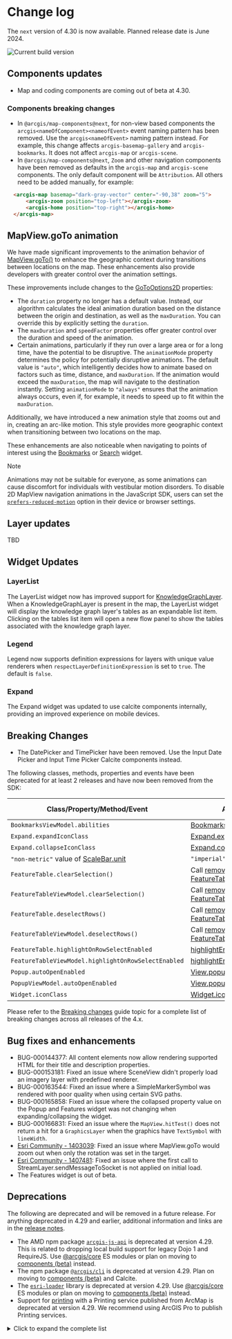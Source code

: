 # Change log

The `next` version of 4.30 is now available. Planned release date is June 2024.

![Current build version](https://img.shields.io/npm/v/@arcgis/core/next?label=Current%20build)

## Components updates

- Map and coding components are coming out of beta at 4.30.

### Components breaking changes

- In `@arcgis/map-components@next`, for non-view based components the `arcgis<nameOfComponent><nameofEvent>` event naming pattern has been removed. Use the `arcgis<nameOfEvent>` naming pattern instead. For example, this change affects `arcgis-basemap-gallery` and `arcgis-bookmarks`. It does not affect `arcgis-map` or `arcgis-scene`. 
- In `@arcgis/map-components@next`, `Zoom` and other navigation components have been removed as defaults in the `arcgis-map` and `arcgis-scene` components. The only default component will be `Attribution`. All others need to be added manually, for example:

```html
  <arcgis-map basemap="dark-gray-vector" center="-90,38" zoom="5">
      <arcgis-zoom position="top-left"></arcgis-zoom>
      <arcgis-home position="top-right"></arcgis-home>
  </arcgis-map>
```

## MapView.goTo animation

We have made significant improvements to the animation behavior of [MapView.goTo()](https://developers.arcgis.com/javascript/latest/api-reference/esri-views-MapView.html#goTo) to enhance the geographic context during transitions between locations on the map. These enhancements also provide developers with greater control over the animation settings.

These improvements include changes to the [GoToOptions2D](https://developers.arcgis.com/javascript/latest/api-reference/esri-views-MapView.html#GoToOptions2D) properties:
- The `duration` property no longer has a default value. Instead, our algorithm calculates the ideal animation duration based on the distance between the origin and destination, as well as the `maxDuration`. You can override this by explicitly setting the `duration`.
- The `maxDuration` and `speedFactor` properties offer greater control over the duration and speed of the animation.
- Certain animations, particularly if they run over a large area or for a long time, have the potential to be disruptive. The `animationMode` property determines the policy for potentially disruptive animations. The default value is `"auto"`, which intelligently decides how to animate based on factors such as time, distance, and `maxDuration`. If the animation would exceed the `maxDuration`, the map will navigate to the destination instantly. Setting `animationMode` to `"always"` ensures that the animation always occurs, even if, for example, it needs to speed up to fit within the `maxDuration`.

Additionally, we have introduced a new animation style that zooms out and in, creating an arc-like motion. This style provides more geographic context when transitioning between two locations on the map.

These enhancements are also noticeable when navigating to points of interest using the [Bookmarks](https://developers.arcgis.com/javascript/latest/api-reference/esri-widgets-Bookmarks.html) or [Search](https://developers.arcgis.com/javascript/latest/api-reference/esri-widgets-Search.html) widget.

> [!NOTE]
> Animations may not be suitable for everyone, as some animations can cause discomfort for individuals with vestibular motion disorders. To disable 2D MapView navigation animations in the JavaScript SDK, users can set the [`prefers-reduced-motion`](https://developer.mozilla.org/en-US/docs/Web/CSS/@media/prefers-reduced-motion) option in their device or browser settings.



## Layer updates

TBD

## Widget Updates

### LayerList

The LayerList widget now has improved support for [KnowledgeGraphLayer](https://developers.arcgis.com/javascript/latest/api-reference/esri-layers-KnowledgeGraphLayer.html). When a KnowledgeGraphLayer is present in the map, the LayerList widget will display the knowledge graph layer's tables as an expandable list item. Clicking on the tables list item will open a new flow panel to show the tables associated with the knowledge graph layer.

### Legend

Legend now supports definition expressions for layers with unique value renderers when `respectLayerDefinitionExpression` is set to `true`. The default is `false`.

### Expand

The Expand widget was updated to use calcite components internally, providing an improved experience on mobile devices.

## Breaking Changes

- The DatePicker and TimePicker have been removed. Use the Input Date Picker and Input Time Picker Calcite components instead.

The following classes, methods, properties and events have been deprecated for at least 2 releases and have now been removed from the SDK:

| Class/Property/Method/Event | Alternate option | Version deprecated |
|-----------------------------|------------------|--------------------|
| `BookmarksViewModel.abilities`         | [BookmarksViewModel.capabilities](https://developers.arcgis.com/javascript/latest/api-reference/esri-widgets-Bookmarks-BookmarksViewModel.html#capabilities) | 4.27 |
| `Expand.expandIconClass`               | [Expand.expandIcon](https://developers.arcgis.com/javascript/latest/api-reference/esri-widgets-Expand.html#expandIcon)    | 4.27 | 
| `Expand.collapseIconClass`               | [Expand.collapseIcon](https://developers.arcgis.com/javascript/latest/api-reference/esri-widgets-Expand.html#collapseIcon) | 4.27 |
| `"non-metric"` value of [ScaleBar.unit](https://developers.arcgis.com/javascript/latest/api-reference/esri-widgets-ScaleBar.html#unit) |`"imperial"`               | 4.27 |
| `FeatureTable.clearSelection()`  |  Call [removeAll()](/api-reference/esri-core-Collection.html#removeAll) on [FeatureTable.highlightIds](/api-reference/esri-widgets-FeatureTable.html#highlightIds)  | 4.25  |
| `FeatureTableViewModel.clearSelection()`  |  Call [removeAll()](/api-reference/esri-core-Collection.html#removeAll) on [FeatureTableViewModel.highlightIds](/api-reference/esri-widgets-FeatureTable-FeatureTableViewModel.html#highlightIds)   | 4.25  |
| `FeatureTable.deselectRows()`  |  Call [remove()](/api-reference/esri-core-Collection.html#remove) on [FeatureTable.highlightIds](/api-reference/esri-widgets-FeatureTable.html#highlightIds)  |  4.25  |
| `FeatureTableViewModel.deselectRows()`  |  Call [remove()](/api-reference/esri-core-Collection.html#remove) on [FeatureTableViewModel.highlightIds](/api-reference/esri-widgets-FeatureTable-FeatureTableViewModel.html#highlightIds)  |  4.25  |
| `FeatureTable.highlightOnRowSelectEnabled`  |  [highlightEnabled](api-reference/esri-widgets-FeatureTable.html#highlightEnabled)  |  4.25  |
| `FeatureTableViewModel.highlightOnRowSelectEnabled`  |  [highlightEnabled](api-reference/esri-widgets-FeatureTable-FeatureTableViewModel.html#highlightEnabled) |  4.25  |
| `Popup.autoOpenEnabled`                | [View.popupEnabled](https://developers.arcgis.com/javascript/latest/api-reference/esri-views-View.html#popupEnabled)    | 4.27 |
| `PopupViewModel.autoOpenEnabled`       | [View.popupEnabled](https://developers.arcgis.com/javascript/latest/api-reference/esri-views-View.html#popupEnabled)    | 4.27 |
| `Widget.iconClass`                     | [Widget.icon](https://developers.arcgis.com/javascript/latest/api-reference/esri-widgets-Widget.html#icon)                | 4.27 | 

Please refer to the [Breaking changes](https://developers.arcgis.com/javascript/latest/breaking-changes/) guide topic for a complete list of breaking changes across all releases of the 4.x.

## Bug fixes and enhancements

- BUG-000144377: All content elements now allow rendering supported HTML for their title and description properties.
- BUG-000153181: Fixed an issue where SceneView didn't properly load an imagery layer with predefined renderer.
- BUG-000163544: Fixed an issue where a SimpleMarkerSymbol was rendered with poor quality when using certain SVG paths.
- BUG-000165858: Fixed an issue where the collapsed property value on the Popup and Features widget was not changing when expanding/collapsing the widget.
- BUG-000166831: Fixed an issue where the `MapView.hitTest()` does not return a hit for a `GraphicsLayer` when the graphics have `TextSymbol` with `lineWidth`.
- [Esri Community - 1403039](https://community.esri.com/t5/arcgis-javascript-maps-sdk-questions/4-29-breaking-change-mapview-goto-w-rotation/m-p/1403039): Fixed an issue where MapView.goTo would zoom out when only the rotation was set in the target.
- [Esri Community - 1407481](https://community.esri.com/t5/arcgis-javascript-maps-sdk-questions/first-calls-to-sendmessagetoclient-not-used/m-p/1407481): Fixed an issue where the first call to StreamLayer.sendMessageToSocket is not applied on initial load.
- The Features widget is out of beta.

## Deprecations

The following are deprecated and will be removed in a future release. For anything deprecated in 4.29 and earlier, additional information and links are in the [release notes](https://developers.arcgis.com/javascript/latest/release-notes/#deprecated-classes-properties-methods-events).

- The AMD npm package [`arcgis-js-api`](https://www.npmjs.com/package/arcgis-js-api) is deprecated at version 4.29. This is related to dropping local build support for legacy Dojo 1 and RequireJS. Use [@arcgis/core](https://developers.arcgis.com/javascript/latest/es-modules/) ES modules or plan on moving to [components (beta)](https://developers.arcgis.com/javascript/latest/components/) instead.
- The npm package [`@arcgis/cli`](https://www.npmjs.com/package/@arcgis/cli) is deprecated at version 4.29. Plan on moving to [components (beta)](https://developers.arcgis.com/javascript/latest/components/) and Calcite.
- The [`esri-loader`](https://github.com/Esri/esri-loader/blob/master/README.md) library is deprecated at version 4.29. Use [@arcgis/core](https://developers.arcgis.com/javascript/latest/es-modules/) ES modules or plan on moving to [components (beta)](https://developers.arcgis.com/javascript/latest/components/) instead.
- Support for [printing](/api-reference/esri-rest-print.html) with a Printing service published from ArcMap is deprecated at version 4.29. We recommend using ArcGIS Pro to publish Printing services.

<details>
  <summary>Click to expand the complete list</summary>

- Accessor.get deprecated since version 4.28. Use optional chaining
- AreaMeasurement2DViewModel.geodesicDistanceThreshold deprecated since version 4.29.
- BasemapLayerList.editingEnabled deprecated since 4.29. Use selectionMode, visibleElements.editTitleButton, and dragEnabled instead.
- BasemapLayerList.multipleSelectionEnabled deprecated since 4.29. Use selectionMode instead.
- Bookmarks.editingEnabled deprecated since 4.29. Use visibleElements.editBookmarkButton, visibleElements.addBookmarkButton, and dragEnabled instead.
- DistanceMeasurement2DViewModel.geodesicDistanceThreshold deprecated since version 4.29.
- Editor.allowedWorkflows deprecated since version 4.29. Use Editor.visibleElements instead.
- EditorViewModel.allowedWorkflows deprecated since version 4.29. Use Editor.visibleElements instead.
- EditorViewModel.editableItems deprecated
- ElevationProfile.geodesicDistanceThreshold deprecated since version 4.29.
- ElevationProfileViewModel.geodesicDistanceThreshold deprecated since version 4.29.
- ExternalRenderer.ExternalRenderer deprecated since 4.29. Use new RenderNode instead.
- externalRenderers.add deprecated since 4.29. Use new RenderNode instead.
- externalRenderers.fromRenderCoordinates deprecated since 4.29. Use webgl.fromRenderCoordinates instead.
- externalRenderers.getRenderCamera deprecated since 4.29. Use new RenderNode.camera instead.
- externalRenderers.remove deprecated since 4.29. Use new RenderNode instead.
- externalRenderers.renderCoordinateTransformAt deprecated since 4.29. Use webgl.renderCoordinateTransformAt instead.
- externalRenderers.requestRender deprecated since 4.29. Use new RenderNode.requestRender() instead.
- externalRenderers.toRenderCoordinates deprecated since 4.29. Use webgl.toRenderCoordinates instead.
- externalRenderers deprecated since 4.29. Use the new RenderNode instead.
- FeatureForm.view deprecated since 4.27. Use map instead.
- FeatureTable.clearSelection deprecated since version 4.25. Use highlightIds.removeAll() instead.
- FeatureTable.deselectRows deprecated since 4.25. Use highlightIds.remove() instead.
- FeatureTable.highlightOnRowSelectEnabled deprecated since version 4.25. Use highlightEnabled instead.
- FeatureTable.selection-change deprecated since version 4.25. Listen for changes on highlightIds instead.
- FeatureTable.selectRows deprecated since 4.25. Use highlightIds.add() instead.
- FeatureTableViewModel.clearSelection deprecated since version 4.25. Use highlightIds.removeAll() instead.
- FeatureTableViewModel.highlightOnRowSelectEnabled deprecated since version 4.25. Use highlightEnabled instead.
- FeatureTableViewModel.selectRows deprecated since 4.25. Use highlightIds.add() instead.
- GroupInput.state deprecated since version 4.28. Instead use open.
- HandleOwner deprecated since version 4.28. Use addHandles() and removeHandles() from Accessor instead.
- ImageHistogramParameters.renderingRule deprecated since version 4.27. Use rasterFunction instead.
- ImageIdentifyParameters.renderingRule deprecated since version 4.27. Use rasterFunctions instead.
- ImageIdentifyParameters.renderingRules deprecated since version 4.27. Use rasterFunctions instead.
- ImageryLayer.renderingRule deprecated since 4.27. Use rasterFunction instead.
- ImageryTileLayer.rasterInfo deprecated since 4.29. Use serviceRasterInfo instead.
- LayerList.multipleSelectionEnabled deprecated since 4.29. Use selectionMode instead.
- LayerList.selectionEnabled deprecated since 4.29. Use selectionMode and dragEnabled instead.
- Lighting.clone deprecated since version 4.24
- Lighting deprecated since version 4.24. Use SunLighting instead.
- Locate.rotationEnabled deprecated since 4.29. Use Track widget instead
- Mesh.createFromFiles deprecated Use convertMesh instead.
- MosaicRule.itemRenderingRule deprecated since version 4.27. Use itemRasterFunction instead.
- Popup.collapseEnabled deprecated since 4.29. Use PopupVisibleElements.collapseButton instead.
- Popup.spinnerEnabled deprecated since 4.29. Use PopupVisibleElements.spinner instead.
- RenderContext.RenderContext deprecated since 4.29. Use new RenderNode instead.
- RenderContextCallback.RenderContextCallback deprecated since 4.29. Use new RenderNode.render instead.
- Subclassing and extending esri/widgets/Widget when building custom widgets is deprecated at 4.27. Use the JavaScript framework of your choice to create an HTMLElement and use View.ui to add it to the MapView or SceneView.
- SunLighting.ambientOcclusionEnabled deprecated since version 4.27. Ambient occlusion is automatically shown and this property has no effect.
- SunLighting.waterReflectionEnabled deprecated since version 4.27. Reflections are automatically shown and this property has no effect.
- TableList.multipleSelectionEnabled deprecated since 4.29. Use selectionMode instead.
- TableList.selectionEnabled deprecated since 4.29. Use selectionMode and dragEnabled instead.
- TimeSlider.getPropertiesFromWebMap deprecated since 4.29. Use getTimeSliderSettingsFromWebMap instead.
- The addBookmark property within Bookmarks.visibleElements is deprecated at 4.29. Use visibleElements.addBookmarkButton instead.
- The allowAttachments property within Editor.layerInfos is deprecated at 4.25. Use either attachmentsOnCreateEnabled or attachmentsOnUpdateEnabled instead.
- The "connectivity" possible value for QueryAssociationsParameters.types is deprecated at 4.29. Please use "junction-junction-connectivity" instead.
- TimeSliderViewModel.getPropertiesFromWebMap deprecated since 4.29. Use getTimeSliderSettingsFromWebMap instead.
- ValidateNetworkTopologyResult.dirtyAreaCount deprecated since version 4.28. Dirty area count was implemented in the original version of utility network, but as of schema version 4 of the utility network, this is no longer supported.
- VirtualLighting.ambientOcclusionEnabled deprecated since version 4.27. Ambient occlusion is automatically shown and this property has no effect.
- VirtualLighting.waterReflectionEnabled deprecated since version 4.27. Reflections are automatically shown and this property has no effect.
- VoxelVariable deprecated since 4.25. Use VoxelVariable instead.
- VoxelVolumeStyle deprecated since 4.25. Use VoxelVolumeStyle instead.
- WCSLayer.rasterInfo deprecated since 4.29. Use serviceRasterInfo instead.
- Widget.own deprecated since 4.28 Use addHandles() instead.

</details>
